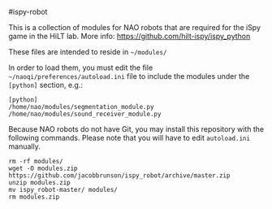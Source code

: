 #ispy-robot

This is a collection of modules for NAO robots that are required for the iSpy game in the HiLT lab. More info: https://github.com/hilt-ispy/ispy_python

These files are intended to reside in `~/modules/`

In order to load them, you must edit the file `~/naoqi/preferences/autoload.ini` file to include the modules under the `[python]` section, e.g.:

    [python]
    /home/nao/modules/segmentation_module.py
    /home/nao/modules/sound_receiver_module.py

Because NAO robots do not have Git, you may install this repository with the following commands. Please note that you will have to edit `autoload.ini` manually.

    rm -rf modules/
    wget -O modules.zip https://github.com/jacobbrunson/ispy_robot/archive/master.zip
    unzip modules.zip
    mv ispy_robot-master/ modules/
    rm modules.zip
